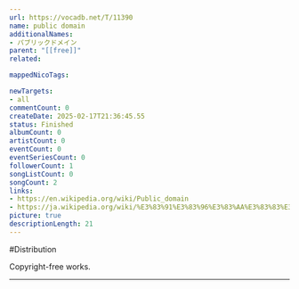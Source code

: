 ```yaml
---
url: https://vocadb.net/T/11390
name: public domain
additionalNames: 
- パブリックドメイン
parent: "[[free]]"
related:

mappedNicoTags:

newTargets:
- all
commentCount: 0
createDate: 2025-02-17T21:36:45.55
status: Finished
albumCount: 0
artistCount: 0
eventCount: 0
eventSeriesCount: 0
followerCount: 1
songListCount: 0
songCount: 2
links: 
- https://en.wikipedia.org/wiki/Public_domain
- https://ja.wikipedia.org/wiki/%E3%83%91%E3%83%96%E3%83%AA%E3%83%83%E3%82%AF%E3%83%89%E3%83%A1%E3%82%A4%E3%83%B3
picture: true
descriptionLength: 21
---
```


#Distribution

Copyright-free works.

---

